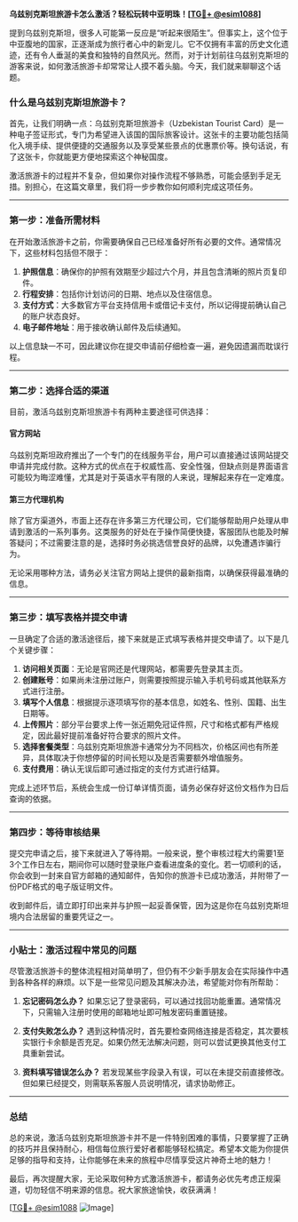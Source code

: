 **乌兹别克斯坦旅游卡怎么激活？轻松玩转中亚明珠！[[TG💪+ @esim1088](https://t.me/s/esim1088)]**

提到乌兹别克斯坦，很多人可能第一反应是“听起来很陌生”。但事实上，这个位于中亚腹地的国家，正逐渐成为旅行者心中的新宠儿。它不仅拥有丰富的历史文化遗迹，还有令人垂涎的美食和独特的自然风光。然而，对于计划前往乌兹别克斯坦的游客来说，如何激活旅游卡却常常让人摸不着头脑。今天，我们就来聊聊这个话题。

### 什么是乌兹别克斯坦旅游卡？

首先，让我们明确一点：乌兹别克斯坦旅游卡（Uzbekistan Tourist Card）是一种电子签证形式，专门为希望进入该国的国际旅客设计。这张卡的主要功能包括简化入境手续、提供便捷的交通服务以及享受某些景点的优惠票价等。换句话说，有了这张卡，你就能更方便地探索这个神秘国度。

激活旅游卡的过程并不复杂，但如果你对操作流程不够熟悉，可能会感到手足无措。别担心，在这篇文章里，我们将一步步教你如何顺利完成这项任务。

---

### 第一步：准备所需材料

在开始激活旅游卡之前，你需要确保自己已经准备好所有必要的文件。通常情况下，这些材料包括但不限于：

1. **护照信息**：确保你的护照有效期至少超过六个月，并且包含清晰的照片页复印件。
2. **行程安排**：包括你计划访问的日期、地点以及住宿信息。
3. **支付方式**：大多数官方平台支持信用卡或借记卡支付，所以记得提前确认自己的账户状态良好。
4. **电子邮件地址**：用于接收确认邮件及后续通知。

以上信息缺一不可，因此建议你在提交申请前仔细检查一遍，避免因遗漏而耽误行程。

---

### 第二步：选择合适的渠道

目前，激活乌兹别克斯坦旅游卡有两种主要途径可供选择：

#### 官方网站
乌兹别克斯坦政府推出了一个专门的在线服务平台，用户可以直接通过该网站提交申请并完成付款。这种方式的优点在于权威性高、安全性强，但缺点则是界面语言可能较为晦涩难懂，尤其是对于英语水平有限的人来说，理解起来存在一定难度。

#### 第三方代理机构
除了官方渠道外，市面上还存在许多第三方代理公司，它们能够帮助用户处理从申请到激活的一系列事务。这类服务的好处在于操作简便快捷，客服团队也能及时解答疑问；不过需要注意的是，选择时务必挑选信誉良好的品牌，以免遭遇诈骗行为。

无论采用哪种方法，请务必关注官方网站上提供的最新指南，以确保获得最准确的信息。

---

### 第三步：填写表格并提交申请

一旦确定了合适的激活途径后，接下来就是正式填写表格并提交申请了。以下是几个关键步骤：

1. **访问相关页面**：无论是官网还是代理网站，都需要先登录其主页。
2. **创建账号**：如果尚未注册过账户，则需要按照提示输入手机号码或其他联系方式进行注册。
3. **填写个人信息**：根据提示逐项填写你的基本信息，如姓名、性别、国籍、出生日期等。
4. **上传照片**：部分平台要求上传一张近期免冠证件照，尺寸和格式都有严格规定，因此最好提前准备好符合要求的照片文件。
5. **选择套餐类型**：乌兹别克斯坦旅游卡通常分为不同档次，价格区间也有所差异，具体取决于你想停留的时间长短以及是否需要额外增值服务。
6. **支付费用**：确认无误后即可通过指定的支付方式进行结算。

完成上述环节后，系统会生成一份订单详情页面，请务必保存好这份文档作为日后查询的依据。

---

### 第四步：等待审核结果

提交完申请之后，接下来就进入了等待期。一般来说，整个审核过程大约需要1至3个工作日左右，期间你可以随时登录账户查看进度条的变化。若一切顺利的话，你会收到一封来自官方邮箱的通知邮件，告知你的旅游卡已成功激活，并附带了一份PDF格式的电子版证明文件。

收到邮件后，请立即打印出来并与护照一起妥善保管，因为这是你在乌兹别克斯坦境内合法居留的重要凭证之一。

---

### 小贴士：激活过程中常见的问题

尽管激活旅游卡的整体流程相对简单明了，但仍有不少新手朋友会在实际操作中遇到各种各样的麻烦。以下是一些常见问题及其解决办法，希望能对你有所帮助：

1. **忘记密码怎么办？**
   如果忘记了登录密码，可以通过找回功能重置。通常情况下，只需输入注册时使用的邮箱地址即可触发密码重置链接。

2. **支付失败怎么办？**
   遇到这种情况时，首先要检查网络连接是否稳定，其次要核实银行卡余额是否充足。如果仍然无法解决问题，则可以尝试更换其他支付工具重新尝试。

3. **资料填写错误怎么办？**
   若发现某些字段录入有误，可以在未提交前直接修改。但如果已经提交，则需联系客服人员说明情况，请求协助修正。

---

### 总结

总的来说，激活乌兹别克斯坦旅游卡并不是一件特别困难的事情，只要掌握了正确的技巧并且保持耐心，相信每位旅行爱好者都能够轻松搞定。希望本文能为你提供足够的指导和支持，让你能够在未来的旅程中尽情享受这片神奇土地的魅力！

最后，再次提醒大家，无论采取何种方式激活旅游卡，都请务必优先考虑正规渠道，切勿轻信不明来源的信息。祝大家旅途愉快，收获满满！

[[TG💪+ @esim1088](https://t.me/s/esim1088) ![Image](https://i.postimg.cc/4NQfJmqS/Snipaste-2025-05-13-00-14-12.png)]